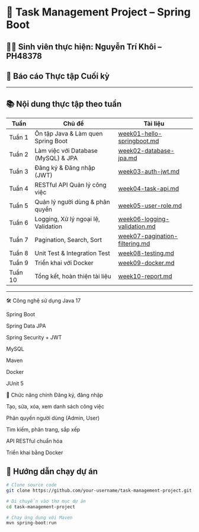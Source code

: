 # 📌 Task Management Project – Spring Boot

## 👨‍💻 Sinh viên thực hiện: Nguyễn Trí Khôi – PH48378  
## 📝 Báo cáo Thực tập Cuối kỳ

---

## 📚 Nội dung thực tập theo tuần

| Tuần | Chủ đề | Tài liệu |
|------|--------|----------|
| Tuần 1 | Ôn tập Java & Làm quen Spring Boot | [week01-hello-springboot.md](./docs/week01-hello-springboot.md) |
| Tuần 2 | Làm việc với Database (MySQL) & JPA | [week02-database-jpa.md](./docs/week02-database-jpa.md) |
| Tuần 3 | Đăng ký & Đăng nhập (JWT) | [week03-auth-jwt.md](./docs/week03-Authentication.md) |
| Tuần 4 | RESTful API Quản lý công việc | [week04-task-api.md](./docs/week04-restfull-api-task.md) |
| Tuần 5 | Quản lý người dùng & phân quyền | [week05-user-role.md](./docs/week05-user-management-authorization.md) |
| Tuần 6 | Logging, Xử lý ngoại lệ, Validation | [week06-logging-validation.md](./docs/week06-logging-exception-handling-validationy.md) |
| Tuần 7 | Pagination, Search, Sort | [week07-pagination-filtering.md](./docs/week07-Pagination-Sorting-Filtering.md) |
| Tuần 8 | Unit Test & Integration Test | [week08-testing.md](./docs/week08-unittest-integration-test.md) |
| Tuần 9 | Triển khai với Docker | [week09-docker.md](./docs/week09-docker.md) |
| Tuần 10 | Tổng kết, hoàn thiện tài liệu | [week10-report.md](./docs/week10-report.md) |

---

🛠️ Công nghệ sử dụng
Java 17

Spring Boot

Spring Data JPA

Spring Security + JWT

MySQL

Maven

Docker

JUnit 5

📌 Chức năng chính
Đăng ký, đăng nhập

Tạo, sửa, xóa, xem danh sách công việc

Phân quyền người dùng (Admin, User)

Tìm kiếm, phân trang, sắp xếp

API RESTful chuẩn hóa

Triển khai bằng Docker

## 🚀 Hướng dẫn chạy dự án

```bash
# Clone source code
git clone https://github.com/your-username/task-management-project.git

# Di chuyển vào thư mục dự án
cd task-management-project

# Chạy ứng dụng với Maven
mvn spring-boot:run
 
 